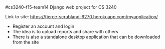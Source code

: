#cs3240-f15-team14
Django web project for CS 3240

Link to site: <a src="https://fierce-scrubland-6270.herokuapp.com/myapplication/">https://fierce-scrubland-6270.herokuapp.com/myapplication/</a>
<br>
- Register an account and login
- The idea is to upload reports and share with others
- There is also a standalone desktop application that can be downloaded from the site
